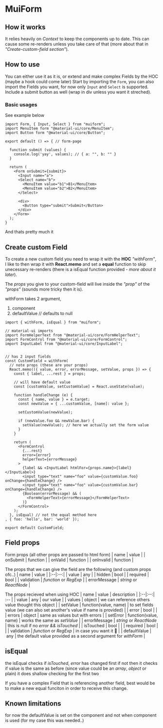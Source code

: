 # MuiForm

## How it works

It relies heavily on _Context_ to keep the components up to date. This can cause some re-renders unless you take care of that (more about that in _"Create-custom-field section"_).

## How to use

You can either use it as it is, or extend and make complex Fields by the HOC (maybe a hook could come later)
Start by importing the `Form`, you can also import the Fields you want, for now only `Input` and `Select` is supported. Include a submit button as well (wrap in div unless you want it streched).

### Basic usages

See example below

```
import Form, { Input, Select } from "muiform";
import MenuItem form "@material-ui/core/MenuItem";
import Button form "@material-ui/core/Button";

export default () => { // form-page

  function submit (values) {
    console.log('yay', values); // { a: "", b: "" }
  }

  return (
    <Form onSubmit={submit}>
      <Input name="a">
      <Select name="b">
        <MenuItem value="b1">B1</MenuItem>
        <MenuItem value="b2">B2</MenuItem>
      </Select>

      <div>
        <Button type="submit">Submit</Button>
      </div>
    </Form>
  );
}
```

And thats pretty much it

## Create custom Field

To create a new custom field you need to wrap it with the **HOC** _"withForm"_, I like to then wrap it with **React.memo** and set a **equal** function to skip unecessary re-renders (there is a isEqual function provided _- more about it later_).

The _props_ you give to your custom-field will live inside the _"prop"_ of the _"props"_ (sounds more tricky then it is).

withForm takes 2 argument,

1. component
2. defaultValue // defaults to null

```
import { withForm, isEqual } from "muiform";

// material-ui imports
import FormHelperText from "@material-ui/core/FormHelperText";
import FormControl from "@material-ui/core/FormControl";
import InputLabel from "@material-ui/core/InputLabel";


// has 2 input fields
const CustomField = withForm(
  // note props (these are your props)
  React.memo(({ value, error, errorMessage, setValue, props }) => {
    const { label, ...rest } = props;

    // will have default value
    const [customValue, setCustomValue] = React.useState(value);

    function handleChange (e) {
      const { name, value } = e.target;
      const newValue = { ...customValue, [name]: value };

      setCustomValue(newValue);

      if (newValue.foo && newValue.bar) {
        setValue(newValue); // here we actually set the form value
      }
    }

    return (
      <FormControl
        {...rest}
        error={error}
        helperText={errorMessage}
      >
        {label && <InputLabel htmlFor={props.name}>{label}</InputLabel>}
        <input type="text" name="foo" value={customValue.foo} onChange={handleChange} />
        <input type="text" name="foo" value={customValue.bar} onChange={handleChange} />
        {Boolean(errorMessage) && (
          <FormHelperText>{errorMessage}</FormHelperText>
        )}
      </FormControl>
    );
  }, isEqual) // not the equal method here
, { foo: 'hello', bar: 'world' });

export default CustomField;
```

## Field props

Form props (all other props are passed to html form)
| name | value |
| onSubmit | function |
| onValid | function |
| onInvalid | function |

The props that we can give the field are the following (and custom props ofc..)
| name | value |
|:--|:--:|
| value | any |
| hidden | bool |
| required | bool |
| validation | _function_ or _RegExp_ |
| errorMessage | _string_ or _ReactNode_ |

The props recieved when using HOC
| name | value | description |
|:--|:--:| :-- |
| value | any | our value |
| values | object | we can reference others value thought this object |
| setValue | function(value, name) | to set fields value (we can also set another's value if name is provided) |
| error | bool | |
| errors | object | same as values but with errors |
| setError | function(value, name) | works the same as _setValue_ |
| errorMessage | _string_ or _ReactNode_ | this is null if no _error && isTouched_ |
| isTouched | bool | |
| required | bool | |
| validation | _function_ or _RegExp_ | in case you want it :shrug: |
| defaultValue | any | the default value provided as a second argument for _withForm_ |

## isEqual

the isEqual checks if _isTouched_, _error_ has changed first
if not then it checks if value is the same as before
(since value could be an _array_, _object_ or plain) it does shallow checking for the first two

If you have a complex Field that is referencing another field, best would be to make a new equal funciton in order to receive this change.

## Known limitations

for now the defaultValue is set on the component and not when component is used (for my case this was needed..)
